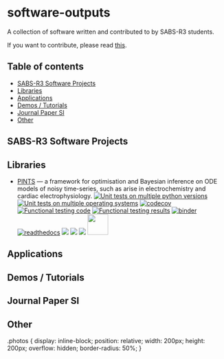 # software-outputs

A collection of software written and contributed to by SABS-R3 students.

If you want to contribute, please read [this](CONTRIBUTING.md).

## Table of contents

<!-- toc -->

- [SABS-R3 Software Projects](#sabs-r3-software-projects)
- [Libraries](#libraries)
- [Applications](#applications)
- [Demos / Tutorials](#demostutorials)
- [Journal Paper SI](#journalpapersi)
- [Other](#other)

<!-- tocstop -->

## SABS-R3 Software Projects

## Libraries

* [PINTS](https://github.com/pints-team/pints) — a framework for optimisation and Bayesian inference on ODE models of noisy time-series, such as arise in electrochemistry and cardiac electrophysiology. [![Unit tests on multiple python versions](https://github.com/pints-team/pints/actions/workflows/unit-test-python-coverage.yml/badge.svg)](https://github.com/pints-team/pints/actions)
[![Unit tests on multiple operating systems](https://github.com/pints-team/pints/actions/workflows/unit-test-os-coverage.yml/badge.svg)](https://github.com/pints-team/pints/actions)
[![codecov](https://codecov.io/gh/pints-team/pints/branch/master/graph/badge.svg)](https://codecov.io/gh/pints-team/pints)
[![Functional testing code](https://raw.githubusercontent.com/pints-team/functional-testing/master/badge-code.svg)](https://github.com/pints-team/functional-testing)
[![Functional testing results](https://raw.githubusercontent.com/pints-team/functional-testing/master/badge-results.svg)](https://www.cs.ox.ac.uk/projects/PINTS/functional-testing)
[![binder](https://mybinder.org/badge.svg)](https://mybinder.org/v2/gh/pints-team/pints/master?filepath=examples)
[![readthedocs](https://readthedocs.org/projects/pints/badge/?version=latest)](http://pints.readthedocs.io/en/latest/?badge=latest)
![](https://img.shields.io/badge/lang-python-blue)
[![](https://img.shields.io/badge/paper-10.5334/jors.252-blueviolet)](http://doi.org/10.5334/jors.252)
[![](https://img.shields.io/badge/citing-blueviolet)](https://github.com/pints-team/pints/tree/master/papers)
[<img src="https://github.com/martinjrobins.png" width="48"/>](https://github.com/martinjrobins)

## Applications

## Demos / Tutorials

## Journal Paper SI

## Other


.photos {
  display: inline-block;
  position: relative;
  width: 200px;
  height: 200px;
  overflow: hidden;
  border-radius: 50%;
}